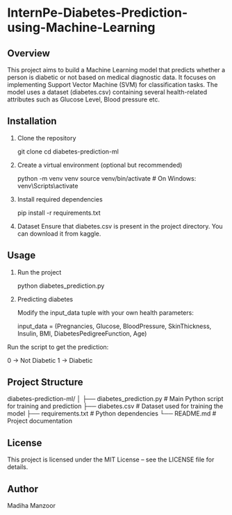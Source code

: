 # InternPe-Diabetes-Prediction-using-Machine-Learning
## Overview
This project aims to build a Machine Learning model that predicts whether a person is diabetic or not based on medical diagnostic data. It focuses on implementing Support Vector Machine (SVM) for classification tasks.  The model uses a dataset (diabetes.csv) containing several health-related attributes such as Glucose Level, Blood pressure etc. 
## Installation 
1. Clone the repository

   git clone <your-repository-link>
   cd diabetes-prediction-ml

2. Create a virtual environment
   (optional but recommended)

   python -m venv venv
   source venv/bin/activate  # On
   Windows: venv\Scripts\activate

3. Install required dependencies

   pip install -r requirements.txt

4. Dataset
   Ensure that diabetes.csv is present
   in the project directory. You can       download it from kaggle. 

## Usage
1. Run the project

   python diabetes_prediction.py

2. Predicting diabetes

   Modify the input_data tuple with        your own health parameters:

   input_data = (Pregnancies, Glucose,     BloodPressure, SkinThickness,           Insulin, BMI,                           DiabetesPedigreeFunction, Age)

Run the script to get the prediction:

   0 → Not Diabetic
   1 → Diabetic

## Project Structure

diabetes-prediction-ml/
│
├── diabetes_prediction.py   # Main Python script for training and prediction
├── diabetes.csv             # Dataset used for training the model
├── requirements.txt         # Python dependencies
└── README.md                # Project documentation

## License

This project is licensed under the MIT License – see the LICENSE file for details.

## Author
Madiha Manzoor





